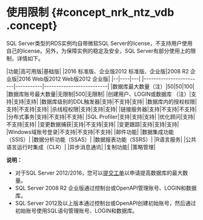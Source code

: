 # 使用限制 {#concept_nrk_ntz_vdb .concept}

SQL Server类型的RDS实例均自带微软SQL Server的license，不支持用户使用自己的license。另外，为保障实例的稳定及安全，SQL Server有部分使用上的限制，详情如下。

|功能|高可用版|基础版|
|2016 标准版、企业版2012 标准版、企业版|2008 R2 企业版|2016 Web版2012 Web版2012 企业版|
|--|----|---|
|------------------------|-----------|--------------------------|
|数据库最大数量（注）|50|50|100|
|数据库账号最大数量|无限制|500|无限制|
|创建用户、LOGIN或数据库 （注）|支持|支持|支持|
|数据库级别的DDL触发器|支持|不支持|支持|
|数据库内的授权权限|支持|不支持|支持|
|杀线程权限|支持|支持|支持|
|链接服务器|支持|不支持|不支持|
|分布式事务|支持|不支持|不支持|
|SQL Profiler|支持|支持|支持|
|优化顾问|支持|不支持|支持|
|变更数据捕获|支持|不支持|支持|
|变更跟踪|支持|支持|支持|
|Windows域账号登录|不支持|不支持|不支持|
|邮件功能|
|数据集成功能（SSIS）|
|数据分析功能（SSAS）|
|数据报表功能（SSRS）|
|R语言服务|
|公共语言运行时集成（CLR）|
|异步消息通讯|
|复制功能|
|策略管理|

**说明：** 

-   对于SQL Server 2012/2016，您可以[提交工单](https://selfservice.console.aliyun.com/ticket/createIndex)以申请提高数据库的最大数量。
-   SQL Server 2008 R2 企业版通过控制台或OpenAPI管理账号、LOGIN和数据库。
-   SQL Server 2012及以上版本通过控制台或OpenAPI创建初始账号，然后通过初始账号使用SQL语句管理账号、LOGIN和数据库。


